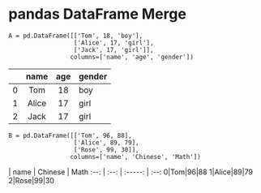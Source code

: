 # pandas DataFrame Merge

```
A = pd.DataFrame([['Tom', 18, 'boy'],
                  ['Alice', 17, 'girl'],
                  ['Jack', 17, 'girl']],
                 columns=['name', 'age', 'gender'])
```

|      | name  | age  | gender |
| :--: | :---: | :--: | ------ |
|  0   |  Tom  |  18  | boy    |
|  1   | Alice |  17  | girl   |
|  2   | Jack  |  17  | girl   |

```
B = pd.DataFrame([['Tom', 96, 88],
                  ['Alice', 89, 79],
                  ['Rose', 99, 30]],
                 columns=['name', 'Chinese', 'Math'])
```

| name | Chinese | Math 
:--: | :--: | :-----: | :--:
0|Tom|96|88
1|Alice|89|79
2|Rose|99|30

